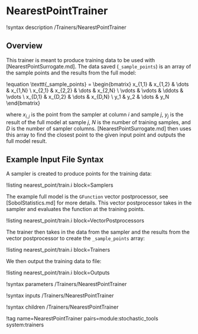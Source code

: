 # NearestPointTrainer

!syntax description /Trainers/NearestPointTrainer

## Overview

This trainer is meant to produce training data to be used with [NearestPointSurrogate.md]. The data saved (`_sample_points`) is an array of the sample points and the results from the full model:

!equation
\texttt{\_sample\_points} =
\begin{bmatrix}
x_{1,1} & x_{1,2} & \dots  & x_{1,N} \\
x_{2,1} & x_{2,2} & \dots  & x_{2,N} \\
\vdots  & \vdots  & \ddots & \vdots  \\
x_{D,1} & x_{D,2} & \dots  & x_{D,N} \\
y_1     & y_2     & \dots  & y_N
\end{bmatrix}

where $x_{i,j}$ is the point from the sampler at column $i$ and sample $j$, $y_j$ is the result of the full model at sample $j$, $N$ is the number of training samples, and $D$ is the number of sampler columns.  [NearestPointSurrogate.md] then uses this array to find the closest point to the given input point and outputs the full model result.

## Example Input File Syntax

A sampler is created to produce points for the training data:

!listing nearest_point/train.i block=Samplers

The example full model is the `GFunction` vector postprocessor, see [SobolStatistics.md] for more details. This vector postprocessor takes in the sampler and evaluates the function at the training points.

!listing nearest_point/train.i block=VectorPostprocessors

The trainer then takes in the data from the sampler and the results from the vector postprocessor to create the `_sample_points` array:

!listing nearest_point/train.i block=Trainers

We then output the training data to file:

!listing nearest_point/train.i block=Outputs

!syntax parameters /Trainers/NearestPointTrainer

!syntax inputs /Trainers/NearestPointTrainer

!syntax children /Trainers/NearestPointTrainer

!tag name=NearestPointTrainer pairs=module:stochastic_tools system:trainers

